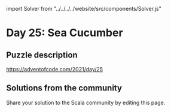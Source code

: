 import Solver from "../../../../website/src/components/Solver.js"

# Day 25: Sea Cucumber

## Puzzle description

https://adventofcode.com/2021/day/25

## Solutions from the community

Share your solution to the Scala community by editing this page.
